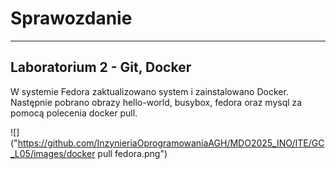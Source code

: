 # Sprawozdanie

---

## Laboratorium 2 - Git, Docker

W systemie Fedora zaktualizowano system i zainstalowano Docker.  Następnie pobrano obrazy hello-world, busybox, fedora oraz mysql za pomocą polecenia docker pull.

![]("https://github.com/InzynieriaOprogramowaniaAGH/MDO2025_INO/ITE/GC_L05/images/docker pull fedora.png")


